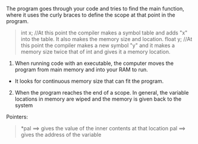 The program goes through your code and tries to find the main function, where it uses the curly braces to define the scope at that point in the program.

>int x;  //At this point the compiler makes a symbol table and adds "x" into the table. It also makes the memory size and location.
>float y; //At this point the compiler makes a new symbol "y" and it makes a memory size twice that of int and gives it a memory location.
 
1. When running code with an executable, the computer moves the program from main memory and into your RAM to run.
* It looks for continuous memory size that can fit the program.

2. When the program reaches the end of a scope. In general, the variable locations in memory are wiped and the memory is given back to the system

Pointers:
> *pal ==> gives the value of the inner contents at that location
> pal ==> gives the address of the variable